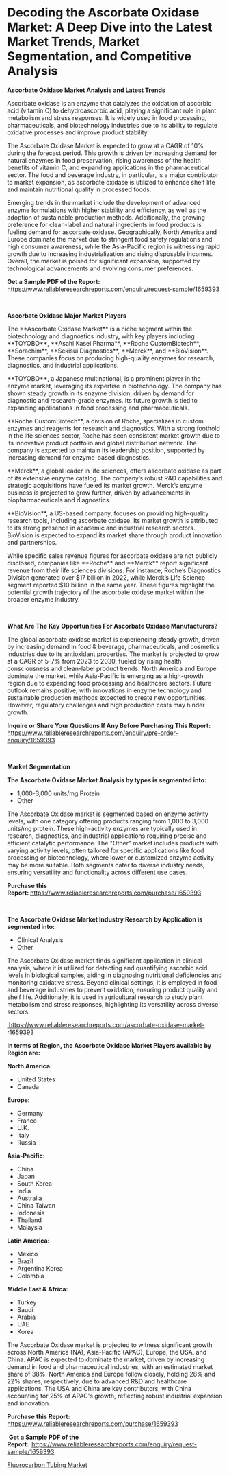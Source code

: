 <p><h1>Decoding the Ascorbate Oxidase Market: A Deep Dive into the Latest Market Trends, Market Segmentation, and Competitive Analysis</h1></p><p><strong>Ascorbate Oxidase Market Analysis and Latest Trends</strong></p>
<p><p>Ascorbate oxidase is an enzyme that catalyzes the oxidation of ascorbic acid (vitamin C) to dehydroascorbic acid, playing a significant role in plant metabolism and stress responses. It is widely used in food processing, pharmaceuticals, and biotechnology industries due to its ability to regulate oxidative processes and improve product stability.</p><p>The Ascorbate Oxidase Market is expected to grow at a CAGR of 10% during the forecast period. This growth is driven by increasing demand for natural enzymes in food preservation, rising awareness of the health benefits of vitamin C, and expanding applications in the pharmaceutical sector. The food and beverage industry, in particular, is a major contributor to market expansion, as ascorbate oxidase is utilized to enhance shelf life and maintain nutritional quality in processed foods.</p><p>Emerging trends in the market include the development of advanced enzyme formulations with higher stability and efficiency, as well as the adoption of sustainable production methods. Additionally, the growing preference for clean-label and natural ingredients in food products is fueling demand for ascorbate oxidase. Geographically, North America and Europe dominate the market due to stringent food safety regulations and high consumer awareness, while the Asia-Pacific region is witnessing rapid growth due to increasing industrialization and rising disposable incomes. Overall, the market is poised for significant expansion, supported by technological advancements and evolving consumer preferences.</p></p>
<p><strong>Get a Sample PDF of the Report:&nbsp;</strong> <a href="https://www.reliableresearchreports.com/enquiry/request-sample/1659393?utm_campaign=2002&utm_medium=2&utm_source=Github&utm_content=ia&utm_term=26012025&utm_id=ascorbate-oxidase">https://www.reliableresearchreports.com/enquiry/request-sample/1659393</a></p>
<p>&nbsp;</p>
<p><strong>Ascorbate Oxidase Major Market Players</strong></p>
<p><p>The **Ascorbate Oxidase Market** is a niche segment within the biotechnology and diagnostics industry, with key players including **TOYOBO**, **Asahi Kasei Pharma**, **Roche CustomBiotech**, **Sorachim**, **Sekisui Diagnostics**, **Merck**, and **BioVision**. These companies focus on producing high-quality enzymes for research, diagnostics, and industrial applications.</p><p>**TOYOBO**, a Japanese multinational, is a prominent player in the enzyme market, leveraging its expertise in biotechnology. The company has shown steady growth in its enzyme division, driven by demand for diagnostic and research-grade enzymes. Its future growth is tied to expanding applications in food processing and pharmaceuticals.</p><p>**Roche CustomBiotech**, a division of Roche, specializes in custom enzymes and reagents for research and diagnostics. With a strong foothold in the life sciences sector, Roche has seen consistent market growth due to its innovative product portfolio and global distribution network. The company is expected to maintain its leadership position, supported by increasing demand for enzyme-based diagnostics.</p><p>**Merck**, a global leader in life sciences, offers ascorbate oxidase as part of its extensive enzyme catalog. The company’s robust R&D capabilities and strategic acquisitions have fueled its market growth. Merck’s enzyme business is projected to grow further, driven by advancements in biopharmaceuticals and diagnostics.</p><p>**BioVision**, a US-based company, focuses on providing high-quality research tools, including ascorbate oxidase. Its market growth is attributed to its strong presence in academic and industrial research sectors. BioVision is expected to expand its market share through product innovation and partnerships.</p><p>While specific sales revenue figures for ascorbate oxidase are not publicly disclosed, companies like **Roche** and **Merck** report significant revenue from their life sciences divisions. For instance, Roche’s Diagnostics Division generated over $17 billion in 2022, while Merck’s Life Science segment reported $10 billion in the same year. These figures highlight the potential growth trajectory of the ascorbate oxidase market within the broader enzyme industry.</p></p>
<p>&nbsp;</p>
<p><strong>What Are The Key Opportunities For Ascorbate Oxidase Manufacturers?</strong></p>
<p><p>The global ascorbate oxidase market is experiencing steady growth, driven by increasing demand in food & beverage, pharmaceuticals, and cosmetics industries due to its antioxidant properties. The market is projected to grow at a CAGR of 5-7% from 2023 to 2030, fueled by rising health consciousness and clean-label product trends. North America and Europe dominate the market, while Asia-Pacific is emerging as a high-growth region due to expanding food processing and healthcare sectors. Future outlook remains positive, with innovations in enzyme technology and sustainable production methods expected to create new opportunities. However, regulatory challenges and high production costs may hinder growth.</p></p>
<p><strong>Inquire or Share Your Questions If Any Before Purchasing This Report:</strong> <a href="https://www.reliableresearchreports.com/enquiry/pre-order-enquiry/1659393?utm_campaign=2002&utm_medium=2&utm_source=Github&utm_content=ia&utm_term=26012025&utm_id=ascorbate-oxidase">https://www.reliableresearchreports.com/enquiry/pre-order-enquiry/1659393</a></p>
<p>&nbsp;</p>
<p><strong>Market Segmentation</strong></p>
<p><strong>The Ascorbate Oxidase Market Analysis by types is segmented into:</strong></p>
<p><ul><li>1,000-3,000 units/mg Protein</li><li>Other</li></ul></p>
<p><p>The Ascorbate Oxidase market is segmented based on enzyme activity levels, with one category offering products ranging from 1,000 to 3,000 units/mg protein. These high-activity enzymes are typically used in research, diagnostics, and industrial applications requiring precise and efficient catalytic performance. The "Other" market includes products with varying activity levels, often tailored for specific applications like food processing or biotechnology, where lower or customized enzyme activity may be more suitable. Both segments cater to diverse industry needs, ensuring versatility and functionality across different use cases.</p></p>
<p><strong>Purchase this Report:&nbsp;</strong><a href="https://www.reliableresearchreports.com/purchase/1659393?utm_campaign=2002&utm_medium=2&utm_source=Github&utm_content=ia&utm_term=26012025&utm_id=ascorbate-oxidase">https://www.reliableresearchreports.com/purchase/1659393</a></p>
<p>&nbsp;</p>
<p><strong>The Ascorbate Oxidase Market Industry Research by Application is segmented into:</strong></p>
<p><ul><li>Clinical Analysis</li><li>Other</li></ul></p>
<p><p>The Ascorbate Oxidase market finds significant application in clinical analysis, where it is utilized for detecting and quantifying ascorbic acid levels in biological samples, aiding in diagnosing nutritional deficiencies and monitoring oxidative stress. Beyond clinical settings, it is employed in food and beverage industries to prevent oxidation, ensuring product quality and shelf life. Additionally, it is used in agricultural research to study plant metabolism and stress responses, highlighting its versatility across diverse sectors.</p></p>
<p><a href="https://www.reliableresearchreports.com/ascorbate-oxidase-market-r1659393?utm_campaign=2002&utm_medium=2&utm_source=Github&utm_content=ia&utm_term=26012025&utm_id=ascorbate-oxidase">&nbsp;https://www.reliableresearchreports.com/ascorbate-oxidase-market-r1659393</a></p>
<p><strong>In terms of Region, the Ascorbate Oxidase Market Players available by Region are:</strong></p>
<p>
    <p> <strong> North America: </strong>
        <ul>
            <li>United States</li>
            <li>Canada</li>
        </ul>
        </p> 
    <p> <strong> Europe: </strong>
        <ul>
            <li>Germany</li>
            <li>France</li>
            <li>U.K.</li>
            <li>Italy</li>
            <li>Russia</li>
        </ul>
        </p> 
    <p> <strong> Asia-Pacific: </strong>
        <ul>
            <li>China</li>
            <li>Japan</li>
            <li>South Korea</li>
            <li>India</li>
            <li>Australia</li>
            <li>China Taiwan</li>
            <li>Indonesia</li>
            <li>Thailand</li>
            <li>Malaysia</li>
        </ul>
        </p> 
    <p> <strong> Latin America: </strong>
        <ul>
            <li>Mexico</li>
            <li>Brazil</li>
            <li>Argentina Korea</li>
            <li>Colombia</li>
        </ul>
        </p> 
    <p> <strong> Middle East & Africa: </strong>
        <ul>
            <li>Turkey</li>
            <li>Saudi</li>
            <li>Arabia</li>
            <li>UAE</li>
            <li>Korea</li>
        </ul>
    </p>
    </p>
<p><p>The Ascorbate Oxidase market is projected to witness significant growth across North America (NA), Asia-Pacific (APAC), Europe, the USA, and China. APAC is expected to dominate the market, driven by increasing demand in food and pharmaceutical industries, with an estimated market share of 38%. North America and Europe follow closely, holding 28% and 22% shares, respectively, due to advanced R&D and healthcare applications. The USA and China are key contributors, with China accounting for 25% of APAC's growth, reflecting robust industrial expansion and innovation.</p></p>
<p><strong>Purchase this Report: </strong><a href="https://www.reliableresearchreports.com/purchase/1659393?utm_campaign=2002&utm_medium=2&utm_source=Github&utm_content=ia&utm_term=26012025&utm_id=ascorbate-oxidase">https://www.reliableresearchreports.com/purchase/1659393</a></p>
<p>&nbsp;<strong>Get a Sample PDF of the Report:&nbsp;&nbsp;</strong><a href="https://www.reliableresearchreports.com/enquiry/request-sample/1659393?utm_campaign=2002&utm_medium=2&utm_source=Github&utm_content=ia&utm_term=26012025&utm_id=ascorbate-oxidase">https://www.reliableresearchreports.com/enquiry/request-sample/1659393</a></p>
<p><strong></strong></p>
<p><p><a href="https://github.com/julyju69/Market-Research-Report-List-5/blob/main/fluorocarbon-tubing-market.md?utm_campaign=2002&utm_medium=2&utm_source=Github&utm_content=ia&utm_term=26012025&utm_id=ascorbate-oxidase">Fluorocarbon Tubing Market</a></p></p>